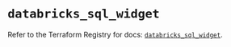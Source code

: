 # `databricks_sql_widget`

Refer to the Terraform Registry for docs: [`databricks_sql_widget`](https://registry.terraform.io/providers/databricks/databricks/1.69.0/docs/resources/sql_widget).
